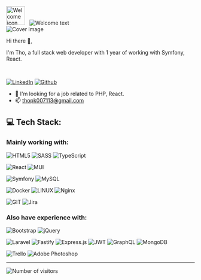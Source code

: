 <div>
    <img alt="Welcome icon" src="https://emoji.discadia.com/emojis/40b15752-393d-475e-87e5-3654e91a538a.GIF" width="50px" />
    &nbsp;
    <img alt="Welcome text" src="https://readme-typing-svg.herokuapp.com?font=comfortaa&size=30&vCenter=true&width=300&height=30&lines=Hello!+;Nice+to+meet+you!;I'm+%C4%90%E1%BB%A9c+Th%E1%BB%8D." />
</div>
<img alt="Cover image" src="https://media.tenor.com/jLBoL_qDaVQAAAAd/lennsan.gif" />


Hi there 👋,

I'm Tho, a full stack web developer with 1 year of working with Symfony, React.

<br />

[![LinkedIn](https://img.shields.io/badge/LinkedIn-%230077B5.svg?logo=linkedin&logoColor=white)](https://linkedin.com/in/ductho305) 
[![Github](https://img.shields.io/badge/Github-%23444C56.svg?logo=github&logoColor=white)](https://github.com/duc-tho)

- 🔭 I'm looking for a job related to PHP, React.
- 📫 [thopk007113@gmail.com](mailto:thopk007113@gmail.com)

## 💻 Tech Stack:

### Mainly working with:

![HTML5](https://img.shields.io/badge/html5-%23E34F26.svg?style=for-the-badge&logo=html5&logoColor=white)
![SASS](https://img.shields.io/badge/SASS-hotpink.svg?style=for-the-badge&logo=SASS&logoColor=white)
![TypeScript](https://img.shields.io/badge/typescript-%23007ACC.svg?style=for-the-badge&logo=typescript&logoColor=white)

![React](https://img.shields.io/badge/react-%2320232a.svg?style=for-the-badge&logo=react&logoColor=%2361DAFB)
![MUI](https://img.shields.io/badge/MUI-%230081CB.svg?style=for-the-badge&logo=material-ui&logoColor=white)

![Symfony](https://img.shields.io/badge/symfony-%23000000.svg?style=for-the-badge&logo=symfony&logoColor=white)
![MySQL](https://img.shields.io/badge/mysql-%2300f.svg?style=for-the-badge&logo=mysql&logoColor=white)

![Docker](https://img.shields.io/badge/docker-%230db7ed.svg?style=for-the-badge&logo=docker&logoColor=white)
![LINUX](https://img.shields.io/badge/Linux-FCC624?style=for-the-badge&logo=linux&logoColor=black)
![Nginx](https://img.shields.io/badge/nginx-%23009639.svg?style=for-the-badge&logo=nginx&logoColor=white)

![GIT](https://img.shields.io/badge/Git-fc6d26?style=for-the-badge&logo=git&logoColor=white)
![Jira](https://img.shields.io/badge/jira-%230A0FFF.svg?style=for-the-badge&logo=jira&logoColor=white)

### Also have experience with:

![Bootstrap](https://img.shields.io/badge/bootstrap-%23563D7C.svg?style=for-the-badge&logo=bootstrap&logoColor=white)
![jQuery](https://img.shields.io/badge/jquery-%230769AD.svg?style=for-the-badge&logo=jquery&logoColor=white)

![Laravel](https://img.shields.io/badge/laravel-%23FF2D20.svg?style=for-the-badge&logo=laravel&logoColor=white)
![Fastify](https://img.shields.io/badge/fastify-%23000000.svg?style=for-the-badge&logo=fastify&logoColor=white)
![Express.js](https://img.shields.io/badge/express.js-%23404d59.svg?style=for-the-badge&logo=express&logoColor=%2361DAFB)
![JWT](https://img.shields.io/badge/JWT-black?style=for-the-badge&logo=JSON%20web%20tokens)
![GraphQL](https://img.shields.io/badge/-GraphQL-E10098?style=for-the-badge&logo=graphql&logoColor=white)
![MongoDB](https://img.shields.io/badge/MongoDB-%234ea94b.svg?style=for-the-badge&logo=mongodb&logoColor=white)

![Trello](https://img.shields.io/badge/Trello-%23026AA7.svg?style=for-the-badge&logo=Trello&logoColor=white)
![Adobe Photoshop](https://img.shields.io/badge/adobephotoshop-%2331A8FF.svg?style=for-the-badge&logo=adobephotoshop&logoColor=white)

---

<img alt="Number of visitors" src="https://visitcount.itsvg.in/api?id=duc-tho&icon=0&color=0" />
